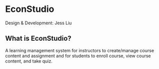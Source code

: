 # EconStudio

Design & Development: Jess Liu

## What is EconStudio?

A learning management system for instructors to create/manage course content and assignment and for students to enroll course, view course content, and take quiz.

